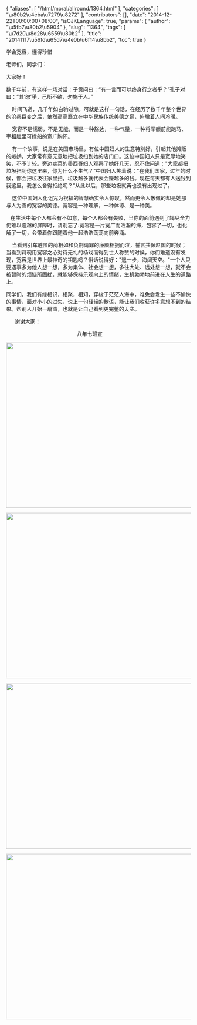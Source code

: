 {
    "aliases": [
        "/html/moral/allround/1364.html"
    ],
    "categories": [
        "\u80b2\u4eba\u7279\u8272"
    ],
    "contributors": [],
    "date": "2014-12-22T00:00:00+08:00",
    "isCJKLanguage": true,
    "params": {
        "author": "\u5fb7\u80b2\u5904"
    },
    "slug": "1364",
    "tags": [
        "\u7d20\u8d28\u6559\u80b2"
    ],
    "title": "20141117\u56fd\u65d7\u4e0b\u6f14\u8bb2",
    "toc": true
}

学会宽容，懂得珍惜




老师们，同学们：




大家好！




数千年前，有这样一场对话：子贡问曰：“有一言而可以终身行之者乎？”孔子对曰：“其‘恕’乎，己所不欲，勿施于人。”




    时间飞逝，几千年如白驹过隙，可就是这样一句话，在经历了数千年整个世界的沧桑巨变之后，依然高高矗立在中华民族传统美德之巅，俯瞰着人间冷暖。




    宽容不是懦弱，不是无能，而是一种豁达，一种气量，一种将军额前能跑马、宰相肚里可撑船的宽广胸怀。




    有一个故事，说是在美国市场里，有位中国妇人的生意特别好，引起其他摊贩的嫉妒，大家常有意无意地把垃圾扫到她的店门口。这位中国妇人只是宽厚地笑笑，不予计较。旁边卖菜的墨西哥妇人观察了她好几天，忍不住问道："大家都把垃圾扫到你这里来，你为什么不生气？"中国妇人笑着说："在我们国家，过年的时候，都会把垃圾往家里扫，垃圾越多就代表会赚越多的钱。现在每天都有人送钱到我这里，我怎么舍得拒绝呢？”从此以后，那些垃圾就再也没有出现过了。




    这位中国妇人化诅咒为祝福的智慧确实令人惊叹，然而更令人敬佩的却是她那与人为善的宽容的美德。宽容是一种理解，一种体谅、是一种美。




   在生活中每个人都会有不如意，每个人都会有失败，当你的面前遇到了竭尽全力仍难以逾越的屏障时，请别忘了:宽容是一片宽广而浩瀚的海，包容了一切，也化解了一切，会带着你跟随着他一起浩浩荡荡向前奔涌。




    当看到引车避匿的蔺相如和负荆请罪的廉颇相拥而泣，誓言共保赵国的时候；当看到蒋琬用宽容之心对待无礼的杨戏而得到世人称赞的时候，你们难道没有发现，宽容是世界上最神奇的钥匙吗？俗话说得好："退一步，海阔天空。"一个人只要遇事多为他人想一想，多为集体、社会想一想，多往大处、远处想一想，就不会被暂时的烦恼所困扰，就能够保持乐观向上的情绪，生机勃勃地前进在人生的道路上。




同学们，我们有缘相识，相聚，相知，穿梭于茫茫人海中，难免会发生一些不愉快的事情，面对小小的过失，说上一句轻轻的歉语，能让我们收获许多意想不到的结果。帮别人开始一扇窗，也就是让自己看到更完整的天空。




      谢谢大家！




                                        
        八年七班宣





<img
    src="https://cdn.tfls.online/mirror/full/dc0508de139ad659fddeceb463ec11ae3183d820.jpg"
    style="display:block;margin-left:auto;margin-right:auto;"
    decoding="async"
    fetchpriority="auto"
    loading="lazy"
    height="450"
    width="600"
/>  







<img
    src="https://cdn.tfls.online/mirror/full/c27761c16d764bc52f6f432b06e0b8f13cb7329c.jpg"
    style="display:block;margin-left:auto;margin-right:auto;"
    decoding="async"
    fetchpriority="auto"
    loading="lazy"
    height="450"
    width="600"
/>





<img
    src="https://cdn.tfls.online/mirror/full/484346668b5e4e59756f044abbb62ca82851636d.jpg"
    style="display:block;margin-left:auto;margin-right:auto;"
    decoding="async"
    fetchpriority="auto"
    loading="lazy"
    height="450"
    width="600"
/>





<img
    src="https://cdn.tfls.online/mirror/full/93866c76433630a705d9cefa2a6e545cad78bbe7.jpg"
    style="display:block;margin-left:auto;margin-right:auto;"
    decoding="async"
    fetchpriority="auto"
    loading="lazy"
    height="450"
    width="600"
/>




  




